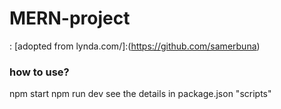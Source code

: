 # MERN-project

: [adopted from lynda.com/]:(https://github.com/samerbuna)

### how to use?
npm start
npm run dev
see the details in package.json "scripts"

